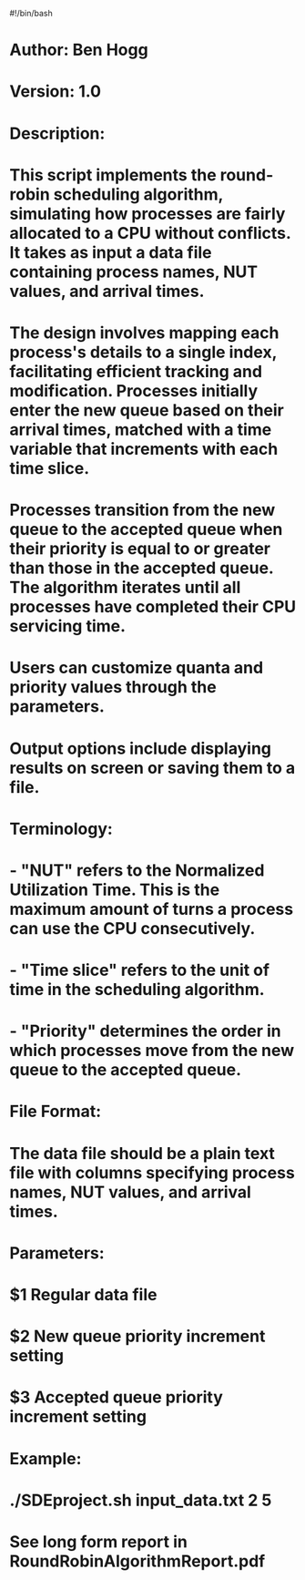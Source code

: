 #!/bin/bash

# Author: Ben Hogg

# Version: 1.0

# Description:
# This script implements the round-robin scheduling algorithm, simulating how processes are fairly allocated to a CPU without conflicts. It takes as input a data file containing process names, NUT values, and arrival times.
# The design involves mapping each process's details to a single index, facilitating efficient tracking and modification. Processes initially enter the new queue based on their arrival times, matched with a time variable that increments with each time slice.
# Processes transition from the new queue to the accepted queue when their priority is equal to or greater than those in the accepted queue. The algorithm iterates until all processes have completed their CPU servicing time.
# Users can customize quanta and priority values through the parameters. 
# Output options include displaying results on screen or saving them to a file.

# Terminology: 
# - "NUT" refers to the Normalized Utilization Time. This is the maximum amount of turns a process can use the CPU consecutively.
# - "Time slice" refers to the unit of time in the scheduling algorithm.
# - "Priority" determines the order in which processes move from the new queue to the accepted queue.

# File Format:
# The data file should be a plain text file with columns specifying process names, NUT values, and arrival times.

# Parameters:
# $1 Regular data file
# $2 New queue priority increment setting
# $3 Accepted queue priority increment setting

# Example:
# ./SDEproject.sh input_data.txt 2 5

# See long form report in RoundRobinAlgorithmReport.pdf
